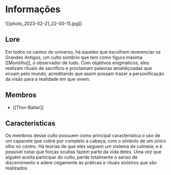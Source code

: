 # Informações

![[photo_2023-02-21_22-00-15.jpg]]

## Lore

Em todos os cantos do universo, há aqueles que escolhem reverenciar os Grandes Antigos, um culto sombrio que tem como figura máxima [[Monólho]], o observador de tudo. Com objetivos enigmáticos, eles realizam rituais de sacrifício e proclamam palavras amaldiçoadas que ecoam pelo mundo, acreditando que assim possam trazer a personificação da visão para a realidade em que vivem.

## Membros

- [[Thor-Baltar]]

## Caracteristicas

Os membros desse culto possuem como principal característica o uso de um capacete que cobre por completo a cabeça, com o símbolo de um único olho no centro. Há teorias de que eles seguem um sistema de colmeia, e é possível notar que forças ocultas fazem parte da vida deles. Uma vez que alguém aceita participar do culto, perde totalmente o senso de discernimento e adere cegamente às práticas e rituais sinistros que são realizados.

